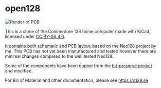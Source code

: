 # open128


![Render of PCB](https://raw.githubusercontent.com/jgrip/open128/main/Pictures/open128-render.jpg)

This is a clone of the Commodore 128 home computer made with KiCad, licensed under [CC BY-SA 4.0](https://creativecommons.org/licenses/by-sa/4.0/).

It contains both schematic and PCB layout, based on the Neo128 project by me.
This PCB has not yet been manufactured and tested however there are minimal changes compared to the well tested Neo128.

Some of the components have been copied from the [bit-preserve project](https://github.com/baldengineer/bit-preserve) and modified.

For Bill of Material and other documentation, please see https://c128.se
